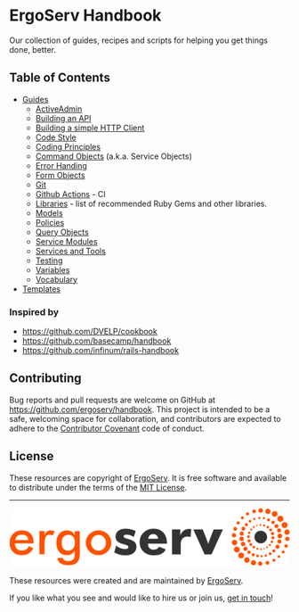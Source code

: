 # ErgoServ Handbook

Our collection of guides, recipes and scripts for helping you get things done, better.

## Table of Contents

* [Guides](guides/)
  - [ActiveAdmin](guides/activeadmin.md)
  - [Building an API](guides/building_api.md)
  - [Building a simple HTTP Client](guides/building_simple_http_client.md)
  - [Code Style](guides/code_style.md)
  - [Coding Principles](guides/coding_principles.md)
  - [Command Objects](guides/command_objects.md) (a.k.a. Service Objects)
  - [Error Handing](guides/error_handling.md)
  - [Form Objects](guides/form_objects.md)
  - [Git](guides/git.md)
  - [Github Actions](guides/github_actions.md) - CI
  - [Libraries](guides/libraries.md) - list of recommended Ruby Gems and other libraries.
  - [Models](guides/models.md)
  - [Policies](guides/policies.md)
  - [Query Objects](guides/query_objects.md)
  - [Service Modules](guides/service_modules.md)
  - [Services and Tools](guides/services_and_tools.md)
  - [Testing](guides/testing.md)
  - [Variables](guides/variables.md)
  - [Vocabulary](guides/vocabulary.md)
* [Templates](templates/)

### Inspired by

* https://github.com/DVELP/cookbook
* https://github.com/basecamp/handbook
* https://github.com/infinum/rails-handbook

## Contributing

Bug reports and pull requests are welcome on GitHub at https://github.com/ergoserv/handbook. This project is intended to be a safe, welcoming space for collaboration, and contributors are expected to adhere to the [Contributor Covenant](http://contributor-covenant.org/) code of conduct.

## License

These resources are copyright of [ErgoServ](https://www.ergoserv.com). It is free software and available to distribute under the terms of the [MIT License](http://opensource.org/licenses/MIT).

------

[![alt text](https://raw.githubusercontent.com/ergoserv/handbook/master/assets/ErgoServ_horizontalColor@sign+text+bg.png "ErgoServ - Web and Mobile Development Company")](https://www.ergoserv.com)

These resources were created and are maintained by [ErgoServ](https://www.ergoserv.com).

If you like what you see and would like to hire us or join us, [get in touch](https://www.ergoserv.com)!
